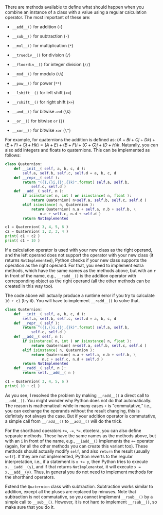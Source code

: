 There are methods available to define what should happen when you
combine an instance of a class with a value using a regular calculation
operator. The most important of these are:

-   `__add__()` for addition (`+`)

-   `__sub__()` for subtraction (`-`)

-   `__mul__()` for multiplication (`*`)

-   `__truediv__()` for division (`/`)

-   `__floordiv__()` for integer division (`//`)

-   `__mod__()` for modulo (`\%`)

-   `__pow__()` for power (`**`)

-   `__lshift__()` for left shift (`<<`)

-   `__rshift__()` for right shift (`>>`)

-   `__and__()` for bitwise `and` (`\&`)

-   `__or__()` for bitwise `or` (`|`)

-   `__xor__()` for bitwise `xor` (`\^`)

For example, for quaternions the addition is defined as:
$(A + Bi + Cj + Dk) + (E + Fi + Gj + Hk) = (A+E) + (B+F)i + (C+G)j + (D+H)k$.
Naturally, you can also add integers and floats to quaternions. This can
be implemented as follows:

```python
class Quaternion:
    def __init__( self, a, b, c, d ):
        self.a, self.b, self.c, self.d = a, b, c, d
    def __repr__( self ):
        return "({},{}i,{}j,{}k)".format( self.a, self.b, 
            self.c, self.d )
    def __add__( self, n ):
        if isinstance( n, int ) or isinstance( n, float ):
            return Quaternion( n+self.a, self.b, self.c, self.d )
        elif isinstance( n, Quaternion ):
            return Quaternion( n.a + self.a, n.b + self.b, \
                n.c + self.c, n.d + self.d )
        return NotImplemented

c1 = Quaternion( 3, 4, 5, 6 )
c2 = Quaternion( 1, 2, 3, 4 )
print( c1 + c2 )
print( c1 + 10 )
```

If a calculation operator is used with your new class as the right
operand, and the left operand does not support the operator with your
new class (it returns `NotImplemented`), Python checks if your new class
supports the operation as the right operand. For that, you need to
implement extra methods, which have the same names as the methods above,
but with an `r` in front of the name, e.g., `__radd__()` is the addition
operator with corresponding object as the right operand (all the other
methods can be created in this way too).

The code above will actually produce a runtime error if you try to
calculate `10 + c1` (try it). You will have to implement `__radd__()` to
solve that.

```python
class Quaternion:
    def __init__( self, a, b, c, d ):
        self.a, self.b, self.c, self.d = a, b, c, d
    def __repr__( self ):
        return "({},{}i,{}j,{}k)".format( self.a, self.b, 
            self.c, self.d )
    def __add__( self, n ):
        if isinstance( n, int ) or isinstance( n, float ):
            return Quaternion( n+self.a, self.b, self.c, self.d )
        elif isinstance( n, Quaternion ):
            return Quaternion( n.a + self.a, n.b + self.b, \
                 n.c + self.c, n.d + self.d )
        return NotImplemented
    def __radd__( self, n ):
        return self.__add__( n )

c1 = Quaternion( 3, 4, 5, 6 )
print( 10 + c1 )
```

As you see, I resolved the problem by making `__radd__()` a direct call
to `__add__()`. You might wonder why Python does not do that
automatically. The reason is mathematical: while in many cases `+` is
"commutative," i.e., you can exchange the operands without the result
changing, this is definitely not always the case. But if your addition
operator is commutative, a simple call from `__radd__()` to `__add__()`
will do the trick.

For the shorthand operators `+=`, `-=`, `*=`, etcetera, you can also
define separate methods. These have the same names as the methods above,
but with an `i` in front of the name, e.g., `__iadd__()` implements the
`+=` operator (again, for all the other methods you can create this
variant too). These methods should actually modify `self`, and also
`return` the result (usually `self`). If they are not implemented,
Python reverts to the regular interpretation, i.e., if a statement is
`x += y`, then Python tries to execute `x.__iadd__(y)`, and if that
returns `NotImplemented`, it will execute `x = x.__add__(y)`. Thus, in
general you do not need to implement methods for the shorthand
operators.

Extend the `Quaternion` class with subtraction. Subtraction works
similar to addition, except all the pluses are replaced by minuses. Note
that subtraction is not commutative, so you cannot implement
`__rsub__()` by a simple call to `__sub__()`. However, it is not hard to
implement `__rsub__()`, so make sure that you do it.
